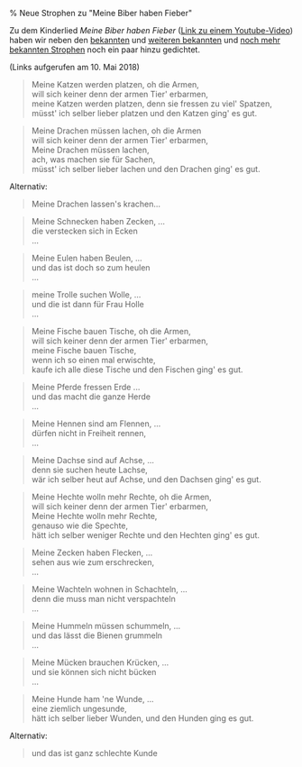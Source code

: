 % Neue Strophen zu "Meine Biber haben Fieber"


Zu dem Kinderlied _Meine Biber haben Fieber_
([Link zu einem Youtube-Video](https://www.youtube.com/watch?v=UIT9pJ6lhuU))
haben wir neben den
[bekannten](https://www.golyr.de/kinderlieder/songtext-meine-biber-haben-fieber-451507.html)
und
[weiteren bekannten](http://ingeb.org/Lieder/meinebib.html)
und
[noch mehr bekannten Strophen](http://www.deine-songtexte.com/lyrics/bernd-meyerholz/meine-biber-haben-fieber-319102)
noch ein paar hinzu gedichtet.

(Links aufgerufen am 10. Mai 2018)


> Meine Katzen werden platzen, oh die Armen,  
> will sich keiner denn der armen Tier' erbarmen,  
> meine Katzen werden platzen, denn sie fressen zu viel' Spatzen,  
> müsst' ich selber lieber platzen und den Katzen ging' es gut.  

> Meine Drachen müssen lachen, oh die Armen  
> will sich keiner denn der armen Tier' erbarmen,  
> Meine Drachen müssen lachen,  
> ach, was machen sie für Sachen,  
> müsst' ich selber lieber lachen und den Drachen ging' es gut.  

Alternativ:

> Meine Drachen lassen's krachen...

> Meine Schnecken haben Zecken, ...  
> die verstecken sich in Ecken  
> ...  

> Meine Eulen haben Beulen, ...  
> und das ist doch so zum heulen  
> ...  

> meine Trolle suchen Wolle, ...  
> und die ist dann für Frau Holle  
> ...  

> Meine Fische bauen Tische, oh die Armen,  
> will sich keiner denn der armen Tier' erbarmen,  
> meine Fische bauen Tische,  
> wenn ich so einen mal erwischte,  
> kaufe ich alle diese Tische und den Fischen ging' es gut.  

> Meine Pferde fressen Erde ...  
> und das macht die ganze Herde  
> ...  

> Meine Hennen sind am Flennen, ...  
> dürfen nicht in Freiheit rennen,  
> ...  

> Meine Dachse sind auf Achse, ...  
> denn sie suchen heute Lachse,  
> wär ich selber heut auf Achse, und den Dachsen ging' es gut.  

> Meine Hechte wolln mehr Rechte, oh die Armen,  
> will sich keiner denn der armen Tier' erbarmen,  
> Meine Hechte wolln mehr Rechte,  
> genauso wie die Spechte,  
> hätt ich selber weniger Rechte und den Hechten ging' es gut.  

> Meine Zecken haben Flecken, ...  
> sehen aus wie zum erschrecken,  
> ...  

> Meine Wachteln wohnen in Schachteln, ...  
> denn die muss man nicht verspachteln  
> ...  

> Meine Hummeln müssen schummeln, ...  
> und das lässt die Bienen grummeln  
> ...  

> Meine Mücken brauchen Krücken, ...  
> und sie können sich nicht bücken  
> ...  

> Meine Hunde ham 'ne Wunde, ...  
> eine ziemlich ungesunde,  
> hätt ich selber lieber Wunden, und den Hunden ging es gut.  

Alternativ:

> und das ist ganz schlechte Kunde

